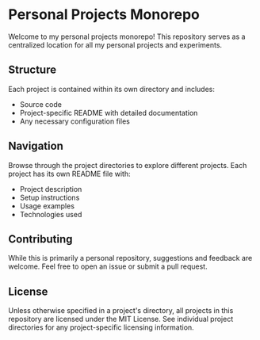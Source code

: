 # Personal Projects Monorepo

Welcome to my personal projects monorepo! This repository serves as a centralized location for all my personal projects and experiments.

## Structure

Each project is contained within its own directory and includes:
- Source code
- Project-specific README with detailed documentation
- Any necessary configuration files

## Navigation

Browse through the project directories to explore different projects. Each project has its own README file with:
- Project description
- Setup instructions
- Usage examples
- Technologies used

## Contributing

While this is primarily a personal repository, suggestions and feedback are welcome. Feel free to open an issue or submit a pull request.

## License

Unless otherwise specified in a project's directory, all projects in this repository are licensed under the MIT License. See individual project directories for any project-specific licensing information.
